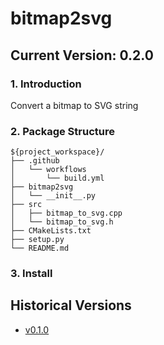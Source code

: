 # bitmap2svg
## Current Version: 0.2.0
### 1. Introduction
Convert a bitmap to SVG string
### 2. Package Structure
```
${project_workspace}/
├── .github
│   └── workflows
│       └── build.yml
├── bitmap2svg       
│   └── __init__.py
├── src                        
│   ├── bitmap_to_svg.cpp      
│   └── bitmap_to_svg.h        
├── CMakeLists.txt             
├── setup.py                   
└── README.md                  
```
### 3. Install

## Historical Versions
* [v0.1.0](https://github.com/Opensource-Nice-Arishi/kaggle_drawing_with_LLMs/tree/v0.1.0-bitmap2svg)